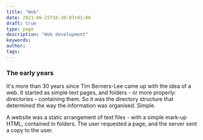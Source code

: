 ```yaml
---
title: "Web"
date: 2021-06-25T16:30:07+01:00
draft: true
type: page
description: "Web development"
keywords:
author: 
tags: 
---
```


### The early years

It's more than 30 years since Tim Berners-Lee came up with the idea of a web. It started as simple text pages, and folders - or more properly: directories -  containing them. So it was the directory structure that determined the way the information was organised. Simple.

A website was a static arrangement of text files - with a simple mark-up HTML, contained in folders. The user requested a page, and the server sent a copy to the user. 